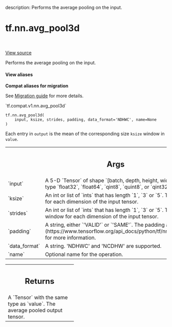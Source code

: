 description: Performs the average pooling on the input.

<div itemscope itemtype="http://developers.google.com/ReferenceObject">
<meta itemprop="name" content="tf.nn.avg_pool3d" />
<meta itemprop="path" content="Stable" />
</div>

# tf.nn.avg_pool3d

<!-- Insert buttons and diff -->

<table class="tfo-notebook-buttons tfo-api nocontent" align="left">

</table>

<a target="_blank" class="external" href="/code/stable/tensorflow/python/ops/nn_ops.py">View source</a>



Performs the average pooling on the input.

<section class="expandable">
  <h4 class="showalways">View aliases</h4>
  <p>
<b>Compat aliases for migration</b>
<p>See
<a href="https://www.tensorflow.org/guide/migrate">Migration guide</a> for
more details.</p>
<p>`tf.compat.v1.nn.avg_pool3d`</p>
</p>
</section>

<pre class="devsite-click-to-copy prettyprint lang-py tfo-signature-link">
<code>tf.nn.avg_pool3d(
    input, ksize, strides, padding, data_format=&#x27;NDHWC&#x27;, name=None
)
</code></pre>



<!-- Placeholder for "Used in" -->

Each entry in `output` is the mean of the corresponding size `ksize`
window in `value`.

<!-- Tabular view -->
 <table class="responsive fixed orange">
<colgroup><col width="214px"><col></colgroup>
<tr><th colspan="2"><h2 class="add-link">Args</h2></th></tr>

<tr>
<td>
`input`
</td>
<td>
A 5-D `Tensor` of shape `[batch, depth, height, width, channels]`
and type `float32`, `float64`, `qint8`, `quint8`, or `qint32`.
</td>
</tr><tr>
<td>
`ksize`
</td>
<td>
An int or list of `ints` that has length `1`, `3` or `5`. The size of
the window for each dimension of the input tensor.
</td>
</tr><tr>
<td>
`strides`
</td>
<td>
An int or list of `ints` that has length `1`, `3` or `5`. The
stride of the sliding window for each dimension of the input tensor.
</td>
</tr><tr>
<td>
`padding`
</td>
<td>
A string, either `'VALID'` or `'SAME'`. The padding algorithm. See
[here](https://www.tensorflow.org/api_docs/python/tf/nn#notes_on_padding_2)
for more information.
</td>
</tr><tr>
<td>
`data_format`
</td>
<td>
A string. 'NDHWC' and 'NCDHW' are supported.
</td>
</tr><tr>
<td>
`name`
</td>
<td>
Optional name for the operation.
</td>
</tr>
</table>



<!-- Tabular view -->
 <table class="responsive fixed orange">
<colgroup><col width="214px"><col></colgroup>
<tr><th colspan="2"><h2 class="add-link">Returns</h2></th></tr>
<tr class="alt">
<td colspan="2">
A `Tensor` with the same type as `value`.  The average pooled output tensor.
</td>
</tr>

</table>

